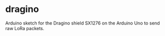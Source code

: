 # dragino
Arduino sketch for the Dragino shield SX1276 on the Arduino Uno to send raw LoRa packets.
